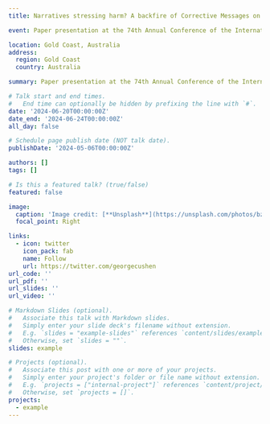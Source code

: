 ```yaml
---
title: Narratives stressing harm? A backfire of Corrective Messages on COVID-19 Vaccination for Pregnant Women

event: Paper presentation at the 74th Annual Conference of the International Communication Association (ICA 2024)

location: Gold Coast, Australia
address:
  region: Gold Coast
  country: Australia

summary: Paper presentation at the 74th Annual Conference of the International Communication Association (ICA 2024)

# Talk start and end times.
#   End time can optionally be hidden by prefixing the line with `#`.
date: '2024-06-20T00:00:00Z'
date_end: '2024-06-24T00:00:00Z'
all_day: false

# Schedule page publish date (NOT talk date).
publishDate: '2024-05-06T00:00:00Z'

authors: []
tags: []

# Is this a featured talk? (true/false)
featured: false

image:
  caption: 'Image credit: [**Unsplash**](https://unsplash.com/photos/bzdhc5b3Bxs)'
  focal_point: Right

links:
  - icon: twitter
    icon_pack: fab
    name: Follow
    url: https://twitter.com/georgecushen
url_code: ''
url_pdf: ''
url_slides: ''
url_video: ''

# Markdown Slides (optional).
#   Associate this talk with Markdown slides.
#   Simply enter your slide deck's filename without extension.
#   E.g. `slides = "example-slides"` references `content/slides/example-slides.md`.
#   Otherwise, set `slides = ""`.
slides: example

# Projects (optional).
#   Associate this post with one or more of your projects.
#   Simply enter your project's folder or file name without extension.
#   E.g. `projects = ["internal-project"]` references `content/project/deep-learning/index.md`.
#   Otherwise, set `projects = []`.
projects:
  - example
---
```


